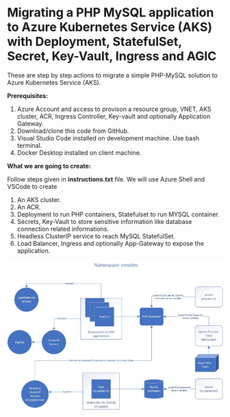 # Migrating a PHP MySQL application to Azure Kubernetes Service (AKS) with Deployment, StatefulSet, Secret, Key-Vault, Ingress and AGIC
These are step by step actions to migrate a simple PHP-MySQL solution to Azure Kubernetes Service (AKS). 

<b>Prerequisites:</b>
1. Azure Account and access to provison a resource group, VNET, AKS cluster, ACR, Ingress Controller, Key-vault and optionally Application Gateway.
2. Download/clone this code from GitHub.
3. Visual Studio Code installed on development machine. Use bash terminal.
4. Docker Desktop installed on client machine.

<b>What we are going to create:</b>

Follow steps given in <b>instructions.txt</b> file. We will use Azure Shell and VSCode to create 
1. An AKS cluster. 
2. An ACR.
3. Deployment to run PHP containers, Statefulset to run MYSQL container.
4. Secrets, Key-Vault to store sensitive information like database connection related informations.
5. Headless ClusterIP service to reach MySQL StatefulSet.
5. Load Balancer, Ingress and optionally App-Gateway to expose the application. 

![Detailed flow](/images/aksphpmysql.jpg)